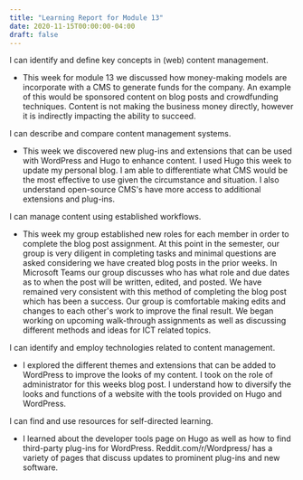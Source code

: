 ```yaml
---
title: "Learning Report for Module 13"
date: 2020-11-15T00:00:00-04:00
draft: false
---
```

I can identify and define key concepts in (web) content management.

* This week for module 13 we discussed how money-making models are incorporate with a CMS to generate funds for the company. An example of this would be sponsored content on blog posts and crowdfunding techniques. Content is not making the business money directly, however it is indirectly impacting the ability to succeed.

I can describe and compare content management systems.

* This week we discovered new plug-ins and extensions that can be used with WordPress and Hugo to enhance content. I used Hugo this week to update my personal blog. I am able to differentiate what CMS would be the most effective to use given the circumstance and situation. I also understand open-source CMS's have more access to additional extensions and plug-ins.

I can manage content using established workflows.

*  This week my group established new roles for each member in order to complete the blog post assignment. At this point in the semester, our group is very diligent in completing tasks and minimal questions are asked considering we have created blog posts in the prior weeks. In Microsoft Teams our group discusses who has what role and due dates as to when the post will be written, edited, and posted. We have remained very consistent with this method of completing the blog post which has been a success. Our group is comfortable making edits and changes to each other's work to improve the final result. We began working on upcoming walk-through assignments as well as discussing different methods and ideas for ICT related topics.

I can identify and employ technologies related to content management.

* I explored the different themes and extensions that can be added to WordPress to improve the looks of my content. I took on the role of administrator for this weeks blog post. I understand how to diversify the looks and functions of a website with the tools provided on Hugo and WordPress.

I can find and use resources for self-directed learning.

* I learned about the developer tools page on Hugo as well as how to find third-party plug-ins for WordPress. Reddit.com/r/Wordpress/ has a variety of pages that discuss updates to prominent plug-ins and new software.
